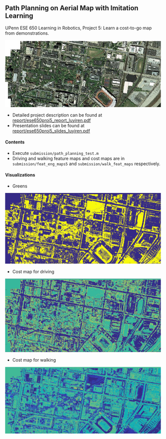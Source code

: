 ## Path Planning on Aerial Map with Imitation Learning

UPenn ESE 650 Learning in Robotics, Project 5: Learn a cost-to-go map from demonstrations.

<img src="report/imgs/aerial_color_d16.jpg">

- Detailed project description can be found at [report/ese650proj5_report_luyiren.pdf](report/ese650proj5_report_luyiren.pdf)
- Presentation slides can be found at [report/ese650proj5_slides_luyiren.pdf](report/ese650proj5_slides_luyiren.pdf)

#### Contents

- Execute `submission/path_planning_test.m`
- Driving and walking feature maps and cost maps are in `submission/feat_eng_maps5` and `submission/walk_feat_maps` respectively.

#### Visualizations

- Greens

<img src="report/results/all_greens.jpg">

- Cost map for driving

<img src="report/results/cost_drive.jpg">

- Cost map for walking

<img src="report/results/cost_walk.jpg">

